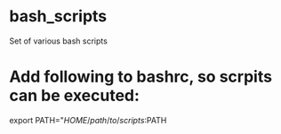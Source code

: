 # bash_scripts
Set of various bash scripts

# Add following to bashrc, so scrpits can be executed:
export PATH="$HOME/path/to/scripts:$PATH
